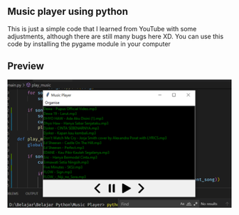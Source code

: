 ## Music player using python
This is just a simple code that I learned from YouTube with some adjustments, although there are still many bugs here XD.
You can use this code by installing the pygame module in your computer

## Preview

![Preview](pref_pic.PNG)